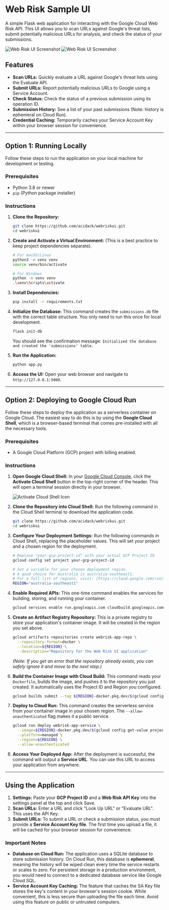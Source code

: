 # Web Risk Sample UI

A simple Flask web application for interacting with the Google Cloud Web Risk API. This UI allows you to scan URLs against Google's threat lists, submit potentially malicious URLs for analysis, and check the status of your submissions.

![Web Risk UI Screenshot](/screen3.png)
![Web Risk UI Screenshot](/screen1.png)

## Features

* **Scan URLs:** Quickly evaluate a URL against Google's threat lists using the Evaluate API.
* **Submit URLs:** Report potentially malicious URLs to Google using a Service Account.
* **Check Status:** Check the status of a previous submission using its operation ID.
* **Submission History:** See a list of your past submissions (Note: history is ephemeral on Cloud Run).
* **Credential Caching:** Temporarily caches your Service Account Key within your browser session for convenience.


---

## Option 1: Running Locally

Follow these steps to run the application on your local machine for development or testing.

### Prerequisites

* Python 3.8 or newer
* `pip` (Python package installer)

### Instructions

1.  **Clone the Repository:**
    ```bash
    git clone https://github.com/acidack/webriskui.git
    cd webriskui
    ```

2.  **Create and Activate a Virtual Environment:**
    (This is a best practice to keep project dependencies separate).
    ```bash
    # For macOS/Linux
    python3 -m venv venv
    source venv/bin/activate

    # For Windows
    python -m venv venv
    .\venv\Scripts\activate
    ```

3.  **Install Dependencies:**
    ```bash
    pip install -r requirements.txt
    ```

4.  **Initialize the Database:**
    This command creates the `submissions.db` file with the correct table structure. You only need to run this once for local development.
    ```bash
    flask init-db
    ```
    You should see the confirmation message: `Initialized the database and created the 'submissions' table.`

5.  **Run the Application:**
    ```bash
    python app.py
    ```

6.  **Access the UI:**
    Open your web browser and navigate to `http://127.0.0.1:5000`.

---

## Option 2: Deploying to Google Cloud Run

Follow these steps to deploy the application as a serverless container on Google Cloud. The easiest way to do this is by using the **Google Cloud Shell**, which is a browser-based terminal that comes pre-installed with all the necessary tools.

### Prerequisites

* A Google Cloud Platform (GCP) project with billing enabled.

### Instructions

1.  **Open Google Cloud Shell:**
    In your [Google Cloud Console](https://console.cloud.google.com/), click the **Activate Cloud Shell** button in the top-right corner of the header. This will open a terminal session directly in your browser.

    ![Activate Cloud Shell Icon](https://cloud.google.com/shell/docs/images/shell_icon.png)

2.  **Clone the Repository into Cloud Shell:**
    Run the following command in the Cloud Shell terminal to download the application code.
    ```bash
    git clone https://github.com/acidack/webriskui.git
    cd webriskui
    ```

3.  **Configure Your Deployment Settings:**
    Run the following commands in Cloud Shell, replacing the placeholder values. This will set your project and a chosen region for the deployment.

    ```bash
    # Replace "your-gcp-project-id" with your actual GCP Project ID
    gcloud config set project your-gcp-project-id

    # Set a variable for your chosen deployment region.
    # A good choice for Australia is australia-southeast1.
    # For a full list of regions, visit: [https://cloud.google.com/run/docs/locations](https://cloud.google.com/run/docs/locations)
    REGION="australia-southeast1"
    ```

4.  **Enable Required APIs:**
    This one-time command enables the services for building, storing, and running your container.
    ```bash
    gcloud services enable run.googleapis.com cloudbuild.googleapis.com artifactregistry.googleapis.com
    ```

5.  **Create an Artifact Registry Repository:**
    This is a private registry to store your application's container image. It will be created in the region you set above.
    ```bash
    gcloud artifacts repositories create webrisk-app-repo \
      --repository-format=docker \
      --location=${REGION} \
      --description="Repository for the Web Risk UI application"
    ```
    *(Note: If you get an error that the repository already exists, you can safely ignore it and move to the next step.)*

6.  **Build the Container Image with Cloud Build:**
    This command reads your `Dockerfile`, builds the image, and pushes it to the repository you just created. It automatically uses the Project ID and Region you configured.
    ```bash
    gcloud builds submit --tag ${REGION}-docker.pkg.dev/$(gcloud config get-value project)/webrisk-app-repo/webrisk-app:latest
    ```

7.  **Deploy to Cloud Run:**
    This command creates the serverless service from your container image in your chosen region. The `--allow-unauthenticated` flag makes it a public service.
    ```bash
    gcloud run deploy webrisk-app-service \
      --image=${REGION}-docker.pkg.dev/$(gcloud config get-value project)/webrisk-app-repo/webrisk-app:latest \
      --platform=managed \
      --region=${REGION} \
      --allow-unauthenticated
    ```

8.  **Access Your Deployed App:**
    After the deployment is successful, the command will output a **Service URL**. You can use this URL to access your application from anywhere.

---

## Using the Application

1.  **Settings:** Paste your **GCP Project ID** and a **Web Risk API Key** into the settings panel at the top and click Save.
2.  **Scan URLs:** Enter a URL and click "Look Up URL" or "Evaluate URL". This uses the API Key.
3.  **Submit URLs:** To submit a URL or check a submission status, you must provide a **Service Account Key file**. The first time you upload a file, it will be cached for your browser session for convenience.

### Important Notes

* **Database on Cloud Run:** The application uses a SQLite database to store submission history. On Cloud Run, this database is **ephemeral**, meaning the history will be wiped clean every time the service restarts or scales to zero. For persistent storage in a production environment, you would need to connect to a dedicated database service like Google Cloud SQL.
* **Service Account Key Caching:** The feature that caches the SA Key file stores the key's content in your browser's session cookie. While convenient, this is less secure than uploading the file each time. Avoid using this feature on public or untrusted computers.
